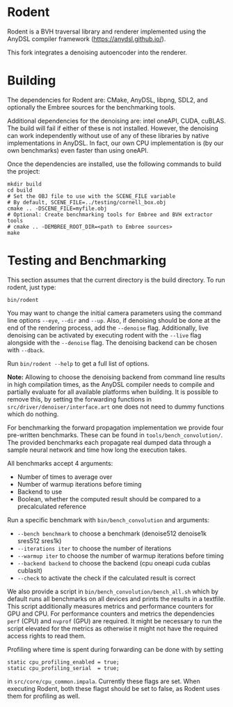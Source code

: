 # Rodent

Rodent is a BVH traversal library and renderer implemented using the AnyDSL compiler framework (https://anydsl.github.io/).

This fork integrates a denoising autoencoder into the renderer.

# Building

The dependencies for Rodent are: CMake, AnyDSL, libpng, SDL2, and optionally the Embree sources for the benchmarking tools.

Additional dependencies for the denoising are: intel oneAPI, CUDA, cuBLAS.
The build will fail if either of these is not installed.
However, the denoising can work independently without use of any of these libraries
by native implementations in AnyDSL. In fact, our own CPU implementation is
(by our own benchmarks) even faster than using oneAPI.

Once the dependencies are installed, use the following commands to build the project:

    mkdir build
    cd build
    # Set the OBJ file to use with the SCENE_FILE variable
    # By default, SCENE_FILE=../testing/cornell_box.obj
    cmake .. -DSCENE_FILE=myfile.obj
    # Optional: Create benchmarking tools for Embree and BVH extractor tools
    # cmake .. -DEMBREE_ROOT_DIR=<path to Embree sources>
    make


# Testing and Benchmarking

This section assumes that the current directory is the build directory. To run rodent, just type:

    bin/rodent

You may want to change the initial camera parameters using the command line
options `--eye`, `--dir` and `--up`. Also, if denoising should be done at the
end of the rendering process, add the `--denoise` flag. Additionally, live
denoising can be activated by executing rodent with the `--live` flag alongside
with the `--denoise` flag. The denoising backend can be chosen with `--dback`.

Run `bin/rodent --help` to get a full list of options.

**Note:** Allowing to choose the denoising backend from command line results in high
compilation times, as the AnyDSL compiler needs to compile and partially evaluate
for all available platforms when building. It is possible to remove this, by
setting the forwarding functions in `src/driver/denoiser/interface.art` one does
not need to dummy functions which do nothing.

For benchmarking the forward propagation implementation we provide four pre-written
benchmarks. These can be found in `tools/bench_convolution/`.
The provided benchmarks each propagate real dumped data through a sample neural
network and time how long the execution takes.

All benchmarks accept 4 arguments:
 - Number of times to average over
 - Number of warmup iterations before timing
 - Backend to use
 - Boolean, whether the computed result should be compared to a precalculated reference

Run a specific benchmark with `bin/bench_convolution` and arguments:
 - `--bench benchmark` to choose a benchmark (denoise512 denoise1k sres512 sres1k)
 - `--iterations iter` to choose the number of iterations
 - `--warmup iter` to choose the number of warmup iterations before timing
 - `--backend backend` to choose the backend (cpu oneapi cuda cublas cublaslt)
 - `--check` to activate the check if the calculated result is correct

We also provide a script in `bin/bench_convolution/bench_all.sh` which by default
runs all benchmarks on all devices and prints the results in a textfile.
This script additionally measures metrics and performance counters for GPU and CPU.
For performance counters and metrics the dependencies `perf` (CPU) and `nvprof` (GPU)
are required. It might be necessary to run the script elevated for the metrics as
otherwise it might not have the required access rights to read them.

Profiling where time is spent during forwarding can be done with by setting
```
static cpu_profiling_enabled = true;
static cpu_profiling_serial  = true;
```
in `src/core/cpu_common.impala`. Currently these flags are set. When
executing Rodent, both these flagst should be set to false, as Rodent uses them
for profiling as well.
